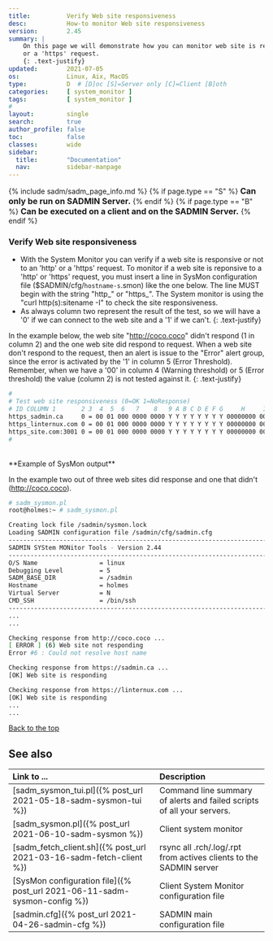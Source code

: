 ```yaml
---
title:          Verify Web site responsiveness
desc:           How-to monitor Web site responsiveness
version:        2.45
summary: |         
    On this page we will demonstrate how you can monitor web site is responsive or not to an 'http'
    or a 'https' request.
    {: .text-justify}
updated:        2021-07-05
os:             Linux, Aix, MacOS
type:           D  # [D]oc [S]=Server only [C]=Client [B]oth
categories:     [ system_monitor ] 
tags:           [ system_monitor ] 
#
layout:         single
search:         true
author_profile: false
toc:            false
classes:        wide
sidebar:
  title:        "Documentation"
  nav:          sidebar-manpage
---
```

<a id="top_of_page"></a>

{% include sadm/sadm_page_info.md %}
{% if page.type == "S" %}
<font size="3"><strong>Can only be run on SADMIN Server.</strong></font>
{% endif %}
{% if page.type == "B" %}
<font size="3"><strong>Can be executed on a client and on the SADMIN Server.</strong></font>
{% endif %}


<a id="http_https"></a>
### Verify Web site responsiveness

- With the System Monitor you can verify if a web site is responsive or not to an 'http' or a 'https'
request. To monitor if a web site is reponsive to a 'http' or 'https' request, you must insert a 
line in SysMon configuration file ($SADMIN/cfg/`hostname-s`.smon) like the one below. The line MUST 
begin with the string "http_" or "https_". The System monitor is using the "curl http(s):sitename -I"
to check the site responsiveness.
- As always column two represent the result of the test, so we will have a '0' if we can connect to 
the web site and a '1' if we can't.
{: .text-justify}


In the example below, the web site "http://coco.coco" didn't respond (1 in column 2) and the one
web site did respond to request. When a web site don't respond to the request, then an alert is 
issue to the "Error" alert group, since the error is activated by the '1' in column 5 (Error 
Threshold). Remember, when we have a '00' in column 4 (Warning threshold) or 5 (Error threshold) the
value (column 2) is not tested against it. 
{: .text-justify}

```bash
#
# Test web site responsiveness (0=OK 1=NoResponse)
# ID COLUMN 1       2 3  4  5  6   7    8   9 A B C D E F G     H     I     J       K     L
https_sadmin.ca     0 = 00 01 000 0000 0000 Y Y Y Y Y Y Y Y 00000000 0000 default default -
https_linternux.com 0 = 00 01 000 0000 0000 Y Y Y Y Y Y Y Y 00000000 0000 default default -
https_site.com:3001 0 = 00 01 000 0000 0000 Y Y Y Y Y Y Y Y 00000000 0000 default default -
#
```


<br>
**Example of SysMon output**  

In the example two out of three web sites did response and one that didn't (http://coco.coco). 

```bash
# sadm_sysmon.pl
root@holmes:~ # sadm_sysmon.pl

Creating lock file /sadmin/sysmon.lock
Loading SADMIN configuration file /sadmin/cfg/sadmin.cfg
------------------------------------------------------------------------------
SADMIN SYStem MONitor Tools - Version 2.44
------------------------------------------------------------------------------
O/S Name                 = linux
Debugging Level          = 5
SADM_BASE_DIR            = /sadmin
Hostname                 = holmes
Virtual Server           = N
CMD_SSH                  = /bin/ssh
------------------------------------------------------------------------------
...
...

Checking response from http://coco.coco ... 
[ ERROR ] (6) Web site not responding
Error #6 : Could not resolve host name

Checking response from https://sadmin.ca ... 
[OK] Web site is responding

Checking response from https://linternux.com ... 
[OK] Web site is responding
...
...
```

[Back to the top](#top_of_page)







<a id="seealso"></a>
## See also

| Link to ...| Description |  
| :--- | :--- |  
| [sadm_sysmon_tui.pl]({% post_url 2021-05-18-sadm-sysmon-tui %})                   |  Command line summary of alerts and failed scripts of all your servers.  
| [sadm_sysmon.pl]({% post_url 2021-06-10-sadm-sysmon %})                           | Client system monitor   
| [sadm_fetch_client.sh]({% post_url 2021-03-16-sadm-fetch-client %})               | rsync all .rch/.log/.rpt from actives clients to the SADMIN server  
| [SysMon configuration file]({% post_url 2021-06-11-sadm-sysmon-config %})         | Client System Monitor configuration file   
| [sadmin.cfg]({% post_url 2021-04-26-sadmin-cfg %})                                | SADMIN main configuration file   

